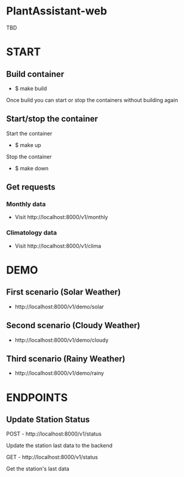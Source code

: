 # PlantAssistant-web
TBD

# START

## Build container
- $ make build

Once build you can start or stop the containers without building again

## Start/stop the container
Start the container
- $ make up

Stop the container
- $ make down

## Get requests

### Monthly data
- Visit http://localhost:8000/v1/monthly

### Climatology data
- Visit http://localhost:8000/v1/clima

# DEMO

## First scenario (Solar Weather)
- http://localhost:8000/v1/demo/solar

## Second scenario (Cloudy Weather)
- http://localhost:8000/v1/demo/cloudy

## Third scenario (Rainy Weather)
- http://localhost:8000/v1/demo/rainy

# ENDPOINTS

## Update Station Status
POST - http://localhost:8000/v1/status

Update the station last data to the backend

GET - http://localhost:8000/v1/status

Get the station's last data
